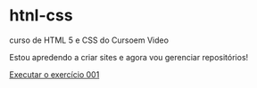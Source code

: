 # htnl-css
 curso de HTML 5 e CSS do Cursoem Video

 Estou apredendo a criar sites e agora  vou gerenciar repositórios!
 

<a href= "https://jhone96.github.io/htnl-css//Execercios/ex001/index.html"> Executar o exercício 001</a>
 
